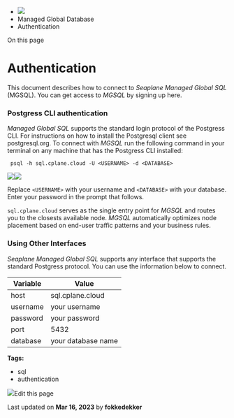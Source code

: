 <div>

<div>

<div>

<div>

-   ![](data:image/svg+xml;base64,PHN2Zz48cGF0aD48L3BhdGg+PC9zdmc+)
-   Managed Global Database
-   Authentication

<div>

On this page

</div>

<div>

<div>

# Authentication

</div>

This document describes how to connect to *Seaplane Managed Global SQL*
(MGSQL). You can get access to *MGSQL* by signing up here.

### Postgress CLI authentication​

*Managed Global SQL* supports the standard login protocol of the
Postgress CLI. For instructions on how to install the Postgresql client
see postgresql.org. To connect with *MGSQL* run the following command in
your terminal on any machine that has the Postgress CLI installed:

<div>

<div>

     psql -h sql.cplane.cloud -U <USERNAME> -d <DATABASE>

<div>

![](data:image/svg+xml;base64,PHN2Zz48cGF0aD48L3BhdGg+PC9zdmc+)![](data:image/svg+xml;base64,PHN2Zz48cGF0aD48L3BhdGg+PC9zdmc+)

</div>

</div>

</div>

Replace `<USERNAME>` with your username and `<DATABASE>` with your
database. Enter your password in the prompt that follows.

`sql.cplane.cloud` serves as the single entry point for *MGSQL* and
routes you to the closests available node. *MGSQL* automatically
optimizes node placement based on end-user traffic patterns and your
business rules.

### Using Other Interfaces​

*Seaplane Managed Global SQL* supports any interface that supports the
standard Postgress protocol. You can use the information below to
connect.

<div>

<table><thead><tr><th>Variable</th><th>Value</th></tr></thead><tbody><tr><td>host</td><td>sql.cplane.cloud</td></tr><tr><td>username</td><td>your username</td></tr><tr><td>password</td><td>your password</td></tr><tr><td>port</td><td>5432</td></tr><tr><td>database</td><td>your database name</td></tr></tbody></table>

</div>

</div>

<div>

<div>

**Tags:**

-   sql
-   authentication

</div>

</div>

<div>

<div>

![](data:image/svg+xml;base64,PHN2Zz48Zz48cGF0aD48L3BhdGg+PC9nPjwvc3ZnPg==)Edit
this page

</div>

<div>

Last updated on **Mar 16, 2023** by **fokkedekker**

</div>

</div>

</div>

</div>

</div>

</div>
